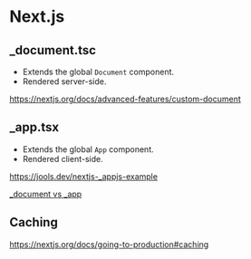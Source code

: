 # Next.js

## _document.tsc

* Extends the global `Document` component. 
* Rendered server-side.

https://nextjs.org/docs/advanced-features/custom-document

## _app.tsx

* Extends the global `App` component. 
* Rendered client-side.  

https://jools.dev/nextjs-_appjs-example

[_document vs _app](https://github.com/vercel/next.js/discussions/39821#discussioncomment-3447692)


## Caching

https://nextjs.org/docs/going-to-production#caching

